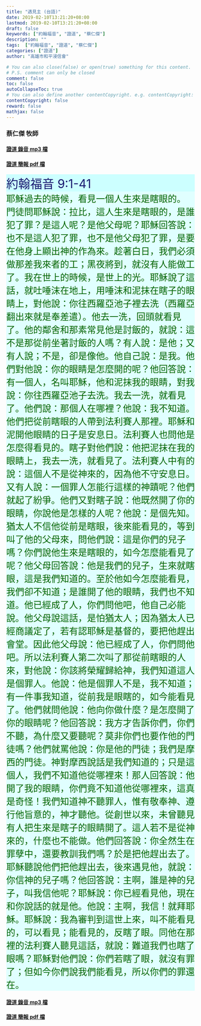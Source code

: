 ```yaml
---
title: "遇見主 (台語)"
date: 2019-02-10T13:21:20+08:00
lastmod: 2019-02-10T13:21:20+08:00
draft: false
keywords: ["約翰福音", "證道", "蔡仁傑"]
description: ""
tags:  ["約翰福音", "證道", "蔡仁傑"]
categories: ["證道"]
author: "高雄市和平浸信會"

# You can also close(false) or open(true) something for this content.
# P.S. comment can only be closed
comment: false
toc: false
autoCollapseToc: true
# You can also define another contentCopyright. e.g. contentCopyright: "This is another copyright."
contentCopyright: false
reward: false
mathjax: false
---
```


### 蔡仁傑 牧師

#### [證道 錄音 mp3 檔](/mp3-s/s20190210t.mp3 "遇見主 - 台語")

#### [證道 簡報 pdf 檔](/pdf-s/s20190210t.pdf "遇見主 - 台語")

<div style="background-color:#CCFFFF"><font size="6", color="#191970">
約翰福音 9:1-41
</font>
</div>

<div style="background-color:#E0FFFF"><font size="5", color="#006400">
耶穌過去的時候，看見一個人生來是瞎眼的。 門徒問耶穌說：拉比，這人生來是瞎眼的，是誰犯了罪？是這人呢？是他父母呢？耶穌回答說：也不是這人犯了罪，也不是他父母犯了罪，是要在他身上顯出神的作為來。趁著白日，我們必須做那差我來者的工；黑夜將到，就沒有人能做工了。我在世上的時候，是世上的光。耶穌說了這話，就吐唾沫在地上，用唾沫和泥抹在瞎子的眼睛上，對他說：你往西羅亞池子裡去洗（西羅亞翻出來就是奉差遣）。他去一洗，回頭就看見了。他的鄰舍和那素常見他是討飯的，就說：這不是那從前坐著討飯的人嗎？有人說：是他；又有人說；不是，卻是像他。他自己說：是我。他們對他說：你的眼睛是怎麼開的呢？他回答說：有一個人，名叫耶穌，他和泥抹我的眼睛，對我說：你往西羅亞池子去洗。我去一洗，就看見了。他們說：那個人在哪裡？他說：我不知道。他們把從前瞎眼的人帶到法利賽人那裡。耶穌和泥開他眼睛的日子是安息日。法利賽人也問他是怎麼得看見的。瞎子對他們說：他把泥抹在我的眼睛上，我去一洗，就看見了。法利賽人中有的說：這個人不是從神來的，因為他不守安息日。又有人說：一個罪人怎能行這樣的神蹟呢？他們就起了紛爭。他們又對瞎子說：他既然開了你的眼睛，你說他是怎樣的人呢？他說：是個先知。猶太人不信他從前是瞎眼，後來能看見的，等到叫了他的父母來，問他們說：這是你們的兒子嗎？你們說他生來是瞎眼的，如今怎麼能看見了呢？他父母回答說：他是我們的兒子，生來就瞎眼，這是我們知道的。至於他如今怎麼能看見，我們卻不知道；是誰開了他的眼睛，我們也不知道。他已經成了人，你們問他吧，他自己必能說。他父母說這話，是怕猶太人；因為猶太人已經商議定了，若有認耶穌是基督的，要把他趕出會堂。因此他父母說：他已經成了人，你們問他吧。所以法利賽人第二次叫了那從前瞎眼的人來，對他說：你該將榮耀歸給神，我們知道這人是個罪人。他說：他是個罪人不是，我不知道；有一件事我知道，從前我是眼瞎的，如今能看見了。他們就問他說：他向你做什麼？是怎麼開了你的眼睛呢？他回答說：我方才告訴你們，你們不聽，為什麼又要聽呢？莫非你們也要作他的門徒嗎？他們就罵他說：你是他的門徒；我們是摩西的門徒。神對摩西說話是我們知道的；只是這個人，我們不知道他從哪裡來！那人回答說：他開了我的眼睛，你們竟不知道他從哪裡來，這真是奇怪！我們知道神不聽罪人，惟有敬奉神、遵行他旨意的，神才聽他。從創世以來，未曾聽見有人把生來是瞎子的眼睛開了。這人若不是從神來的，什麼也不能做。他們回答說：你全然生在罪孽中，還要教訓我們嗎？於是把他趕出去了。耶穌聽說他們把他趕出去，後來遇見他，就說：你信神的兒子嗎？他回答說：主啊，誰是神的兒子，叫我信他呢？耶穌說：你已經看見他，現在和你說話的就是他。他說：主啊，我信！就拜耶穌。耶穌說：我為審判到這世上來，叫不能看見的，可以看見；能看見的，反瞎了眼。同他在那裡的法利賽人聽見這話，就說：難道我們也瞎了眼嗎？耶穌對他們說：你們若瞎了眼，就沒有罪了；但如今你們說我們能看見，所以你們的罪還在。
</font>
</div>

#### [證道 錄音 mp3 檔](/mp3-s/s20190210t.mp3 "遇見主 - 台語")

#### [證道 簡報 pdf 檔](/pdf-s/s20190210t.pdf "遇見主 - 台語")
